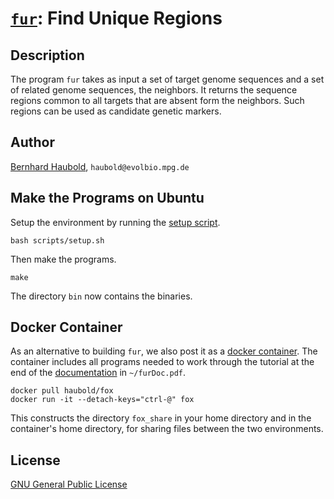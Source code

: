 # [`fur`](https://owncloud.gwdg.de/index.php/s/ZJrSZ10O97fAV2j): Find Unique Regions
## Description
The program `fur` takes as input a set of target genome sequences and
a set of related genome sequences, the neighbors. It returns the
sequence regions common to all targets that are absent form the
neighbors. Such regions can be used as candidate genetic markers.
## Author
[Bernhard Haubold](http://guanine.evolbio.mpg.de/), `haubold@evolbio.mpg.de`
## Make the Programs on Ubuntu
Setup the environment by running the [setup script](scripts/setup.sh).

`bash scripts/setup.sh`

Then make the programs.

`make`

The directory `bin` now contains the binaries.
## Docker Container
As an alternative to building `fur`, we also post it as a [docker
  container](https://hub.docker.com/r/haubold/fox). The container
  includes all programs needed to work through the tutorial at the end
  of the [documentation](https://owncloud.gwdg.de/index.php/s/ZJrSZ10O97fAV2j) in `~/furDoc.pdf`.
  
`docker pull haubold/fox`  
`docker run -it --detach-keys="ctrl-@" fox`
  
This constructs the directory `fox_share` in your home directory and
in the container's home directory, for sharing files between the two
environments.
## License
[GNU General Public License](https://www.gnu.org/licenses/gpl.html)
